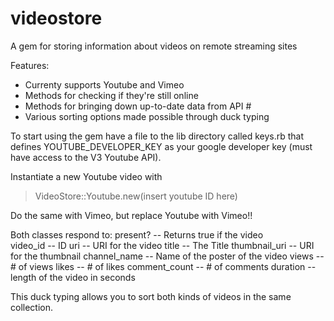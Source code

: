 videostore
==========

A gem for storing information about videos on remote streaming sites

Features:
- Currenty supports Youtube and Vimeo
- Methods for checking if they're still online
- Methods for bringing down up-to-date data from API #
- Various sorting options made possible through duck typing

To start using the gem have a file to the lib directory called keys.rb that defines YOUTUBE_DEVELOPER_KEY as your google developer key (must have access to the V3 Youtube API).

Instantiate a new Youtube video with
> VideoStore::Youtube.new(insert youtube ID here)

Do the same with Vimeo, but replace Youtube with Vimeo!!

Both classes respond to:
present?      -- Returns true if the video  
video_id      -- ID
uri           -- URI for the video
title         -- The Title
thumbnail_uri -- URI for the thumbnail
channel_name  -- Name of the poster of the video
views         -- # of views
likes         -- # of likes
comment_count -- # of comments
duration      -- length of the video in seconds

This duck typing allows you to sort both kinds of videos in the same collection.
